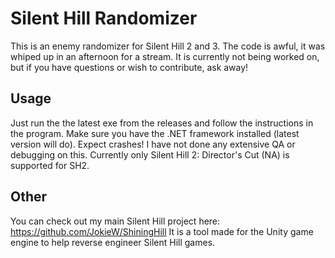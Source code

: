 # Silent Hill Randomizer #
This is an enemy randomizer for Silent Hill 2 and 3.
The code is awful, it was whiped up in an afternoon for a stream.
It is currently not being worked on, but if you have questions or wish to contribute, ask away!

## Usage ##
Just run the the latest exe from the releases and follow the instructions in the program. Make sure you have the .NET framework installed (latest version will do).
Expect crashes! I have not done any extensive QA or debugging on this.
Currently only Silent Hill 2: Director's Cut (NA) is supported for SH2.

## Other ##
You can check out my main Silent Hill project here: https://github.com/JokieW/ShiningHill
It is a tool made for the Unity game engine to help reverse engineer Silent Hill games.
